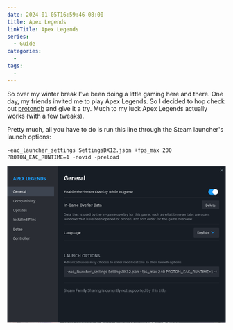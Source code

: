 ```yaml
---
date: 2024-01-05T16:59:46-08:00
title: Apex Legends
linkTitle: Apex Legends
series: 
  - Guide
categories:
  - 
tags:
  - 
---
```


So over my winter break I've been doing a little gaming here and there. One day, my friends invited me to play Apex Legends. So I decided to hop check out [protondb](https://www.protondb.com/) and give it a try. Much to my luck Apex Legends actually works (with a few tweaks).


Pretty much, all you have to do is run this line through the Steam launcher's launch options:

```
-eac_launcher_settings SettingsDX12.json +fps_max 200 PROTON_EAC_RUNTIME=1 -novid -preload

```
![Launch Options](image.png)